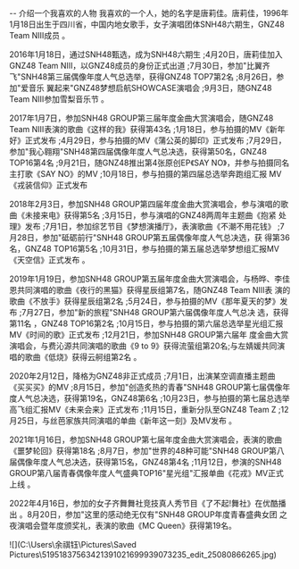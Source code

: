 --    介绍一个我喜欢的人物
我喜欢的一个人，她的名字是唐莉佳。唐莉佳，1996年1月18日出生于四川省，中国内地女歌手，女子演唱团体SNH48六期生，GNZ48 Team NⅢ成员 。

  2016年1月18日，通过SNH48甄选，成为SNH48六期生 ;4月20日，唐莉佳加入GNZ48 Team NIII，以GNZ48成员的身份正式出道 ;7月30日，参加"比翼齐
  飞"SNH48第三届偶像年度人气总选举，获得GNZ48 TOP7第2名 ;8月26日，参加"爱音乐 翼起来"GNZ48梦想启航SHOWCASE演唱会 ;9月3日，随GNZ48 
  Team NIII参加雪梨音乐节 。

2017年1月7日，参加SNH48 GROUP第三届年度金曲大赏演唱会，随GNZ48 Team NIII表演的歌曲《这样的我》获得第43名 ;1月18日，参与拍摄的MV《新年
好》正式发布 ;4月29日，参与拍摄的MV《蒲公英的脚印》正式发布 ;7月29日，参加"我心翱翔"SNH48第四届偶像年度人气总决选，获得第50名，GNZ48 
TOP16第4名 ;9月21日，随GNZ48推出第4张原创EP《SAY NO》，并参与拍摄同名主打歌《SAY NO》的MV ;10月18日，参与拍摄的第四届总选举奔跑组汇报
MV《戎装信仰》正式发布 

2018年2月3日，参加SNH48 GROUP第四届年度金曲大赏演唱会，参与演唱的歌曲《未接来电》获得第5名 ;3月15日，参与演唱的GNZ48两周年主题曲《抱紧
处理》发布 ;7月1日，参加综艺节目《梦想演播厅》，表演歌曲《不潮不用花钱》 ;7月28日，参加"砥砺前行"SNH48 GROUP第五届偶像年度人气总决选，获
得第36名，GNZ48 TOP16第5名 ;10月31日，参与拍摄的第五届总选举梦想组汇报MV《天空信》正式发布 。

2019年1月19日，参加SNH48 GROUP第五届年度金曲大赏演唱会，与杨晔、李佳恩共同演唱的歌曲《夜行的黑猫》获得星辰组第7名，随GNZ48 Team NIII表
演的歌曲《不放手》获得星辰组第2名 ;5月24日，参与拍摄的MV《那年夏天的梦》发布 ;7月27日，参加"新的旅程"SNH48 GROUP第六届偶像年度人气总决
选，获得第11名 ，GNZ48 TOP16第2名 ;10月15日，参与拍摄的第六届总选举星光组汇报MV《时间的歌》正式发布 ;12月21日，参加SNH48 GROUP第六届年
度金曲大赏演唱会，与费沁源共同演唱的歌曲《9 to 9》获得流萤组第20名;与左婧媛共同演唱的歌曲《低烧》获得云舸组第2名 。

2020年2月12日，降格为GNZ48非正式成员 ;7月1日，出演某空调直播主题曲《买买买》的MV ;8月15日，参加"创造炙热的青春"SNH48 GROUP第七届偶像年
度人气总决选，获得第19名，GNZ48第6名 ;10月23日，参与拍摄的第七届总选举高飞组汇报MV《未来会来》正式发布 ;11月15日，重新分队至GNZ48 Team 
Z ;12月25日，与丝芭家族共同演唱的单曲《新年这一刻》及MV发布 。

2021年1月16日，参加SNH48 GROUP第七届年度金曲大赏演唱会，表演的歌曲《噩梦轮回》获得第18名 ;8月7日，参加"世界的48种可能"SNH48 GROUP第八
届偶像年度人气总决选，获得第15名，GNZ48第4名 ;11月12日，参演的SNH48 GROUP第八届青春偶像年度人气盛典TOP16"星光组"汇报单曲《花戎》MV正式
上线 。

2022年4月16日，参加的女子齐舞舞社竞技真人秀节目《了不起!舞社》在优酷播出 。8月20日，参加"这里的感动绝无仅有"SNH48 GROUP年度青春盛典女团
之夜演唱会暨年度颁奖礼，表演的歌曲《MC Queen》获得第19名。

![](C:\Users\余祺钰\Pictures\Saved Pictures\51951837563421391021699939073235_edit_25080866265.jpg)